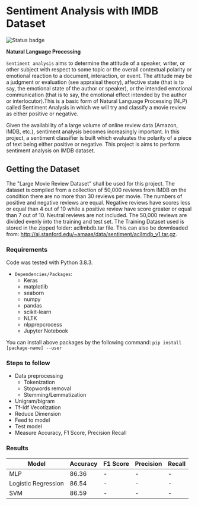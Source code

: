 # Sentiment Analysis with IMDB Dataset 

![Status badge](https://img.shields.io/badge/Status-Archived-important)

**Natural Language Processing**

`Sentiment analysis` aims to determine the attitude of a speaker, writer, or other subject with respect to some topic or the overall contextual polarity or emotional reaction to a document, interaction, or event. The attitude may be a judgment or evaluation (see appraisal theory), affective state (that is to say, the emotional state of the author or speaker), or the intended emotional communication (that is to say, the emotional effect intended by the author or interlocutor).This is a basic form of Natural Language Processing (NLP) called Sentiment Analysis in which we will try and classify a movie review as either positive or negative.

Given the availability of a large volume of online review data (Amazon, IMDB, etc.), sentiment analysis becomes increasingly important. In this project, a sentiment classifier is built which evaluates the polarity of a piece of text being either positive or negative. This project is aims to perform sentiment analysis on IMDB dataset.

## Getting the Dataset ##

The "Large Movie Review Dataset" shall be used for this project. The dataset is compiled from a collection of 50,000 reviews from IMDB on the condition there are no more than 30 reviews per movie. The numbers of positive and negative reviews are equal. Negative reviews have scores less or equal than 4 out of 10 while a positive review have score greater or equal than 7 out of 10. Neutral reviews are not included. The 50,000 reviews are divided evenly into the training and test set. 
The Training Dataset used is stored in the zipped folder: aclImbdb.tar file. This can also be downloaded from: http://ai.stanford.edu/~amaas/data/sentiment/aclImdb_v1.tar.gz. 

### Requirements

Code was tested with Python 3.8.3.
- `Dependencies/Packages`:
	- Keras
	- matplotlib
	- seaborn
	- numpy
	- pandas
	- scikit-learn
	- NLTK
	- nlpprepcrocess
	- Jupyter Notebook

You can install above packages by the following command:
`pip install [package-name] --user`

### Steps to follow

- Data preprocessing
	- Tokenization
	- Stopwords removal
	- Stemming/Lemmatization
- Unigram/bigram
- Tf-Idf Vecotization
- Reduce Dimension
- Feed to model
- Test model
- Measure Accuracy, F1 Score, Precision Recall

### Results

| Model | Accuracy | F1 Score | Precision | Recall |
| --- | --- | --- | --- | --- |
| MLP | 86.36 | - | - | - |
| Logistic Regression | 86.54 | - | - | - |
| SVM | 86.59 | - | - | - |